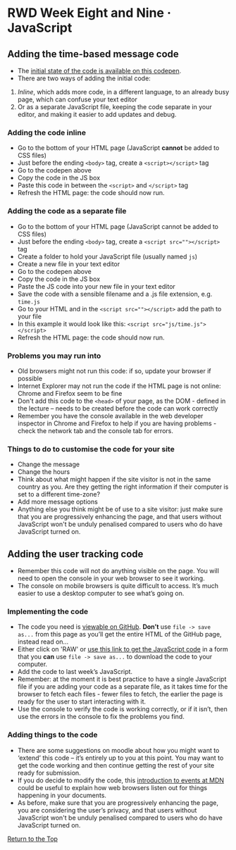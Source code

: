 # RWD Week Eight and Nine · JavaScript

## Adding the time-based message code

* The [initial state of the code is available on this codepen](https://codepen.io/wilsondmmu/pen/43ef68f25d5275d02fa51d9e0298b419).
* There are two ways of adding the initial code:
1. *Inline*, which adds more code, in a different language, to an already busy page, which can confuse your text editor
2. Or as a separate JavaScript file, keeping the code separate in your editor, and making it easier to add updates and debug.

### Adding the code inline

* Go to the bottom of your HTML page (JavaScript **cannot** be added to CSS files)
* Just before the ending `<body>` tag, create a `<script></script>` tag
* Go to the codepen above
* Copy the code in the JS box
* Paste this code in between the `<script>` and `</script>` tag
* Refresh the HTML page: the code should now run.

### Adding the code as a separate file

* Go to the bottom of your HTML page (JavaScript cannot be added to CSS files)
* Just before the ending `<body>` tag, create a `<script src=""></script>` tag
* Create a folder to hold your JavaScript file (usually named `js`)
* Create a new file in your text editor
* Go to the codepen above
* Copy the code in the JS box
* Paste the JS code into your new file in your text editor
* Save the code with a sensible filename and a .js file extension, e.g. `time.js`
* Go to your HTML and in the `<script src=""></script>` add the path to your file
* In this example it would look like this: `<script src="js/time.js"></script>`
* Refresh the HTML page: the code should now run.

### Problems you may run into

* Old browsers might not run this code: if so, update your browser if possible
* Internet Explorer may not run the code if the HTML page is not online: Chrome and Firefox seem to be fine
* Don't add this code to the `<head>` of your page, as the DOM - defined in the lecture – needs to be created before the code can work correctly
* Remember you have the console available in the web developer inspector in Chrome and Firefox to help if you are having problems - check the network tab and the console tab for errors.

### Things to do to customise the code for your site

* Change the message
* Change the hours
* Think about what might happen if the site visitor is not in the same country as you. Are they getting the right information if their computer is set to a different time-zone?
* Add more message options
* Anything else you think might be of use to a site visitor: just make sure that you are progressively enhancing the page, and that users without JavaScript won't be unduly penalised compared to users who do have JavaScript turned on.


## Adding the user tracking code


* Remember this code will not do anything visible on the page. You will need to open the console in your web browser to see it working.
* The console on mobile browsers is quite difficult to access. It’s much easier to use a desktop computer to see what’s going on.

### Implementing the code

* The code you need is [viewable on GitHub](https://github.com/mmu-webdesign/l4-IWD-web-term2/blob/master/tracker.js). **Don’t** use `file -> save as...` from this page as you’ll get the entire HTML of the GitHub page, instead read on...
* Either click on 'RAW' or [use this link to get the JavaScript code](https://raw.githubusercontent.com/mmu-webdesign/l4-IWD-web-term2/master/tracker.js) in a form that you **can** use `file -> save as...` to download the code to your computer.
* Add the code to last week’s JavaScript. 
* Remember: at the moment it is best practice to have a single JavaScript file if you are adding your code as a separate file, as it takes time for the browser to fetch each files - fewer files to fetch, the earlier the page is ready for the user to start interacting with it. 
* Use the console to verify the code is working correctly, or if it isn’t, then use the errors in the console to fix the problems you find.

### Adding things to the code

* There are some suggestions on moodle about how you might want to ‘extend’ this code – it’s entirely up to you at this point. You may want to get the code working and then continue getting the rest of your site ready for submission. 
* If you do decide to modify the code, this [introduction to events at MDN](https://developer.mozilla.org/en-US/docs/Learn/JavaScript/Building_blocks/Events) could be useful to explain how web browsers listen out for things happening in your documents.
* As before, make sure that you are progressively enhancing the page, you are considering the user’s privacy, and that users without JavaScript won't be unduly penalised compared to users who do have JavaScript turned on.


[Return to the Top](#contents)

